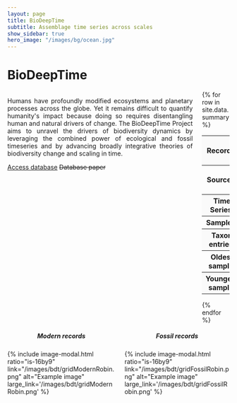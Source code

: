 ```yaml
---
layout: page
title: BioDeepTime
subtitle: Assemblage time series across scales
show_sidebar: true
hero_image: "/images/bg/ocean.jpg"
---
```


<h1>BioDeepTime</h1>
<div class="columns">
  <div class="column">
<p style="text-align:justify">Humans have profoundly modified ecosystems and planetary processes across the globe.  Yet it remains difficult to quantify humanity's impact because doing so requires disentangling human and natural drivers of change.
The BioDeepTime Project aims to unravel the drivers of biodiversity dynamics by leveraging the combined power of ecological and fossil timeseries and by advancing broadly integrative theories of biodiversity change and scaling in time.</p> 
	<div class="buttons">
		<a class="button is-info" href="{{site.url}}{{site.basurl}}/database/access/">Access database</a>
		<a class="button is-primary" style="text-decoration:line-through">Database paper</a>
	</div>
  </div>
  <div class="column">
{% for row in site.data.summary %}
  <table class="summary">
	<tr  style="background-color: #fafafa">
		<th>Records:</th>
		<td>{{row.records | format_number: "N"}}</td>
	</tr>
	<tr>
		<th>Sources:</th>
		<td>{{row.db | format_number: "N"}}</td>
	</tr>
	<tr  style="background-color: #fafafa">
		<th>Time Series:</th>
		<td>{{row.series}}</td>
	</tr>
	<tr>
		<th>Samples:</th>
		<td>{{row.samples}}</td>
	</tr>
	<tr  style="background-color: #fafafa">
		<th>Taxon entries:</th>
		<td>{{row.taxa}}</td>
	</tr>
	<tr>
		<th>Oldest sample:</th>
		<td>{{row.from_ma}} Ma</td>
	</tr>
	<tr style="background-color: #fafafa">
		<th>Youngest sample:</th>
		<td>{{row.to_year}}</td>
	</tr>
  </table>
{% endfor %}
<br>
  </div>

</div>

<div class="columns">
	<div class="column">
		<h5 style="text-align:center">Modern records</h5>
{% include image-modal.html ratio="is-16by9" link="/images/bdt/gridModernRobin.png" alt="Example image" large_link='/images/bdt/gridModernRobin.png' %} 
	</div>
	<div class="column">
		<h5  style="text-align:center">Fossil records</h5>
{% include image-modal.html ratio="is-16by9" link="/images/bdt/gridFossilRobin.png" alt="Example image" large_link='/images/bdt/gridFossilRobin.png' %} 
	</div>
</div>
